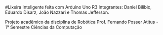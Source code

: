 #Lixeira Inteligente feita com Arduino Uno R3
Integrantes: Daniel Bilibio, Eduardo Disarz, João Nazzari e Thomas Jefferson.


Projeto acadêmico da disciplina de Robótica Prof. Fernando Posser
Atitus - 1º Semestre Ciências da Computação
